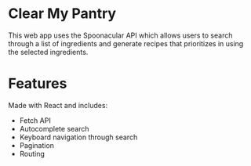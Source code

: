 # Clear My Pantry

This web app uses the Spoonacular API which allows users to search through a list of ingredients and generate recipes that prioritizes in using the selected ingredients.

# Features

Made with React and includes:

- Fetch API
- Autocomplete search
- Keyboard navigation through search
- Pagination
- Routing

